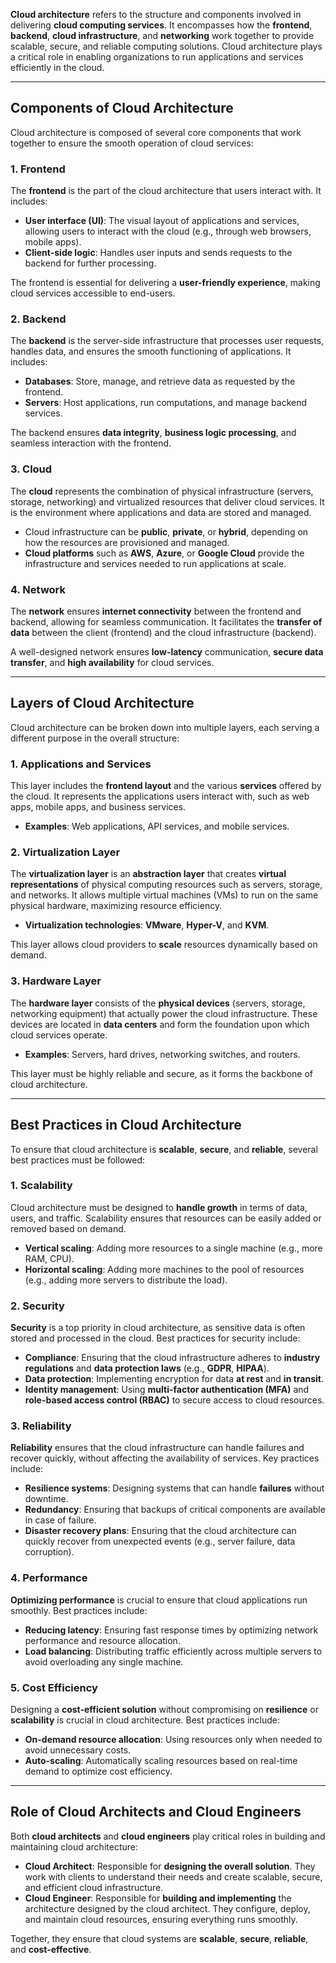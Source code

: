 **Cloud architecture** refers to the structure and components involved in delivering **cloud computing services**. It encompasses how the **frontend**, **backend**, **cloud infrastructure**, and **networking** work together to provide scalable, secure, and reliable computing solutions. Cloud architecture plays a critical role in enabling organizations to run applications and services efficiently in the cloud.

---

## Components of Cloud Architecture

Cloud architecture is composed of several core components that work together to ensure the smooth operation of cloud services:

### 1. Frontend

The **frontend** is the part of the cloud architecture that users interact with. It includes:

- **User interface (UI)**: The visual layout of applications and services, allowing users to interact with the cloud (e.g., through web browsers, mobile apps).
- **Client-side logic**: Handles user inputs and sends requests to the backend for further processing.

The frontend is essential for delivering a **user-friendly experience**, making cloud services accessible to end-users.

### 2. Backend

The **backend** is the server-side infrastructure that processes user requests, handles data, and ensures the smooth functioning of applications. It includes:

- **Databases**: Store, manage, and retrieve data as requested by the frontend.
- **Servers**: Host applications, run computations, and manage backend services.

The backend ensures **data integrity**, **business logic processing**, and seamless interaction with the frontend.

### 3. Cloud

The **cloud** represents the combination of physical infrastructure (servers, storage, networking) and virtualized resources that deliver cloud services. It is the environment where applications and data are stored and managed.

- Cloud infrastructure can be **public**, **private**, or **hybrid**, depending on how the resources are provisioned and managed.
- **Cloud platforms** such as **AWS**, **Azure**, or **Google Cloud** provide the infrastructure and services needed to run applications at scale.

### 4. Network

The **network** ensures **internet connectivity** between the frontend and backend, allowing for seamless communication. It facilitates the **transfer of data** between the client (frontend) and the cloud infrastructure (backend).

A well-designed network ensures **low-latency** communication, **secure data transfer**, and **high availability** for cloud services.

---

## Layers of Cloud Architecture

Cloud architecture can be broken down into multiple layers, each serving a different purpose in the overall structure:

### 1. Applications and Services

This layer includes the **frontend layout** and the various **services** offered by the cloud. It represents the applications users interact with, such as web apps, mobile apps, and business services.

- **Examples**: Web applications, API services, and mobile services.

### 2. Virtualization Layer

The **virtualization layer** is an **abstraction layer** that creates **virtual representations** of physical computing resources such as servers, storage, and networks. It allows multiple virtual machines (VMs) to run on the same physical hardware, maximizing resource efficiency.

- **Virtualization technologies**: **VMware**, **Hyper-V**, and **KVM**.

This layer allows cloud providers to **scale** resources dynamically based on demand.

### 3. Hardware Layer

The **hardware layer** consists of the **physical devices** (servers, storage, networking equipment) that actually power the cloud infrastructure. These devices are located in **data centers** and form the foundation upon which cloud services operate.

- **Examples**: Servers, hard drives, networking switches, and routers.

This layer must be highly reliable and secure, as it forms the backbone of cloud architecture.

---

## Best Practices in Cloud Architecture

To ensure that cloud architecture is **scalable**, **secure**, and **reliable**, several best practices must be followed:

### 1. Scalability

Cloud architecture must be designed to **handle growth** in terms of data, users, and traffic. Scalability ensures that resources can be easily added or removed based on demand.

- **Vertical scaling**: Adding more resources to a single machine (e.g., more RAM, CPU).
- **Horizontal scaling**: Adding more machines to the pool of resources (e.g., adding more servers to distribute the load).

### 2. Security

**Security** is a top priority in cloud architecture, as sensitive data is often stored and processed in the cloud. Best practices for security include:

- **Compliance**: Ensuring that the cloud infrastructure adheres to **industry regulations** and **data protection laws** (e.g., **GDPR**, **HIPAA**).
- **Data protection**: Implementing encryption for data **at rest** and **in transit**.
- **Identity management**: Using **multi-factor authentication (MFA)** and **role-based access control (RBAC)** to secure access to cloud resources.

### 3. Reliability

**Reliability** ensures that the cloud infrastructure can handle failures and recover quickly, without affecting the availability of services. Key practices include:

- **Resilience systems**: Designing systems that can handle **failures** without downtime.
- **Redundancy**: Ensuring that backups of critical components are available in case of failure.
- **Disaster recovery plans**: Ensuring that the cloud architecture can quickly recover from unexpected events (e.g., server failure, data corruption).

### 4. Performance

**Optimizing performance** is crucial to ensure that cloud applications run smoothly. Best practices include:

- **Reducing latency**: Ensuring fast response times by optimizing network performance and resource allocation.
- **Load balancing**: Distributing traffic efficiently across multiple servers to avoid overloading any single machine.

### 5. Cost Efficiency

Designing a **cost-efficient solution** without compromising on **resilience** or **scalability** is crucial in cloud architecture. Best practices include:

- **On-demand resource allocation**: Using resources only when needed to avoid unnecessary costs.
- **Auto-scaling**: Automatically scaling resources based on real-time demand to optimize cost efficiency.

---

## Role of Cloud Architects and Cloud Engineers

Both **cloud architects** and **cloud engineers** play critical roles in building and maintaining cloud architecture:

- **Cloud Architect**: Responsible for **designing the overall solution**. They work with clients to understand their needs and create scalable, secure, and efficient cloud infrastructure.
- **Cloud Engineer**: Responsible for **building and implementing** the architecture designed by the cloud architect. They configure, deploy, and maintain cloud resources, ensuring everything runs smoothly.

Together, they ensure that cloud systems are **scalable**, **secure**, **reliable**, and **cost-effective**.